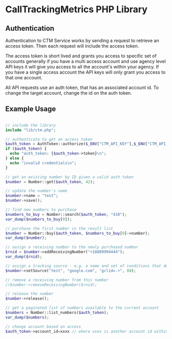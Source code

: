 CallTrackingMetrics PHP Library
=================================

Authentication
--------------

Authentication to CTM Service works by sending a request to retrieve an access token.  Then each request will include the access token.

The access token is short lived and grants you access to specific set of accounts generally if you have a multi access account and use 
agency level API keys it will give you access to all the account's within your agency.  If you have a single access account the API keys will
only grant you access to that one account.

All API requests use an auth token, that has an associated account id.   To change the target account, change the id on the auth token.


Example Usage
-------------
```php

// include the library
include "lib/ctm.php";

// authenticate to get an access token
$auth_token = AuthToken::authorize($_ENV["CTM_API_KEY"],$_ENV["CTM_API_SECRET"]);
if ($auth_token) {
  echo "auth_token: {$auth_token->token}\n";
} else {
  echo "invalid credentials\n";
}

// get an existing number by ID given a valid auth token
$number = Number::get($auth_token, 42);

// update the number's name
$number->name = "test";
$number->save();

// find new numbers to purchase
$numbers_to_buy = Number::search($auth_token, "410");
var_dump($numbers_to_buy[0]);

// purchase the first number in the result list
$number = Number::buy($auth_token, $numbers_to_buy[0]->number);
var_dump($number);

// assign a receiving number to the newly purchased number
$rnid = $number->addReceivingNumber("+18889994444");
var_dump($rnid);

// assign a tracking source - e.g. a name and set of conditions that define when a website visitor should see this number
$number->setSource("test", "google.com", "gclid=.+", 88);

// remove a receiving number from this number
//$number->removeReceivingNumber($rnid);

// release the number
$number->release();

// get a paginated list of numbers available to the current account
$numbers = Number::list_numbers($auth_token);
var_dump($numbers);

// change account based on access
$auth_token->account_id=xxxx // where xxxx is another account id within your available accounts

```


